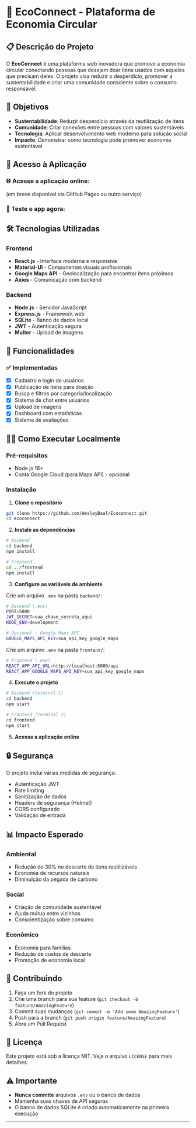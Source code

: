 # 🌱 EcoConnect - Plataforma de Economia Circular

## 📋 Descrição do Projeto

O **EcoConnect** é uma plataforma web inovadora que promove a economia circular conectando pessoas que desejam doar itens usados com aqueles que precisam deles. O projeto visa reduzir o desperdício, promover a sustentabilidade e criar uma comunidade consciente sobre o consumo responsável.

## 🎯 Objetivos

- **Sustentabilidade**: Reduzir desperdício através da reutilização de itens
- **Comunidade**: Criar conexões entre pessoas com valores sustentáveis
- **Tecnologia**: Aplicar desenvolvimento web moderno para solução social
- **Impacto**: Demonstrar como tecnologia pode promover economia sustentável

## 🚀 Acesso à Aplicação

### 🌐 Acesse a aplicação online:
(em breve disponível via GitHub Pages ou outro serviço)

### 📱 Teste o app agora:
<!-- Link removido, será atualizado após novo deploy -->

## 🛠️ Tecnologias Utilizadas

### Frontend
- **React.js** - Interface moderna e responsiva
- **Material-UI** - Componentes visuais profissionais
- **Google Maps API** - Geolocalização para encontrar itens próximos
- **Axios** - Comunicação com backend

### Backend
- **Node.js** - Servidor JavaScript
- **Express.js** - Framework web
- **SQLite** - Banco de dados local
- **JWT** - Autenticação segura
- **Multer** - Upload de imagens

## 🚀 Funcionalidades

### ✅ Implementadas
- [x] Cadastro e login de usuários
- [x] Publicação de itens para doação
- [x] Busca e filtros por categoria/localização
- [x] Sistema de chat entre usuários
- [x] Upload de imagens
- [x] Dashboard com estatísticas
- [x] Sistema de avaliações

## 🏃‍♂️ Como Executar Localmente

### Pré-requisitos
- Node.js 16+
- Conta Google Cloud (para Maps API) - opcional

### Instalação

1. **Clone o repositório**
```bash
git clone https://github.com/WesleyBaal/Ecoconnect.git
cd ecoconnect
```

2. **Instale as dependências**
```bash
# Backend
cd backend
npm install

# Frontend
cd ../frontend
npm install
```

3. **Configure as variáveis de ambiente**

Crie um arquivo `.env` na pasta `backend/`:
```bash
# Backend (.env)
PORT=5000
JWT_SECRET=sua_chave_secreta_aqui
NODE_ENV=development

# Opcional - Google Maps API
GOOGLE_MAPS_API_KEY=sua_api_key_google_maps
```

Crie um arquivo `.env` na pasta `frontend/`:
```bash
# Frontend (.env)
REACT_APP_API_URL=http://localhost:5000/api
REACT_APP_GOOGLE_MAPS_API_KEY=sua_api_key_google_maps
```

4. **Execute o projeto**
```bash
# Backend (terminal 1)
cd backend
npm start

# Frontend (terminal 2)
cd frontend
npm start
```

5. **Acesse a aplicação online**
<!-- Links removidos, será atualizado após novo deploy -->

## 🔒 Segurança

O projeto inclui várias medidas de segurança:
- Autenticação JWT
- Rate limiting
- Sanitização de dados
- Headers de segurança (Helmet)
- CORS configurado
- Validação de entrada

## 📊 Impacto Esperado

### Ambiental
- Redução de 30% no descarte de itens reutilizáveis
- Economia de recursos naturais
- Diminuição da pegada de carbono

### Social
- Criação de comunidade sustentável
- Ajuda mútua entre vizinhos
- Conscientização sobre consumo

### Econômico
- Economia para famílias
- Redução de custos de descarte
- Promoção de economia local

## 🤝 Contribuindo

1. Faça um fork do projeto
2. Crie uma branch para sua feature (`git checkout -b feature/AmazingFeature`)
3. Commit suas mudanças (`git commit -m 'Add some AmazingFeature'`)
4. Push para a branch (`git push origin feature/AmazingFeature`)
5. Abra um Pull Request

## 📝 Licença

Este projeto está sob a licença MIT. Veja o arquivo `LICENSE` para mais detalhes.

## ⚠️ Importante

- **Nunca commite** arquivos `.env` ou o banco de dados
- Mantenha suas chaves de API seguras
- O banco de dados SQLite é criado automaticamente na primeira execução

---

